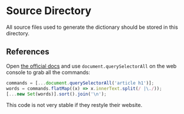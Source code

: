 # Source Directory

All source files used to generate the dictionary should be stored in this directory.

## References

Open [the official docs](https://redis.io/commands/) and use `document.querySelectorAll` on the web console to grab all the commands:

```js
commands = [...document.querySelectorAll('article h1')];
words = commands.flatMap((x) => x.innerText.split(/ |\./));
[...new Set(words)].sort().join('\n');
```

This code is not very stable if they restyle their website.
